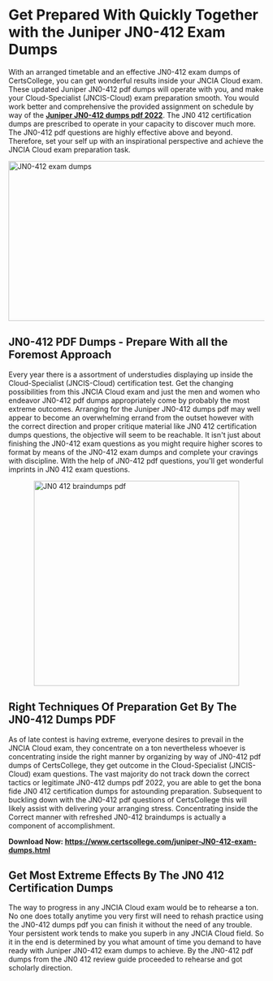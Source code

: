 <h1><strong>Get Prepared With Quickly Together with the Juniper JN0-412 Exam Dumps&nbsp;</strong></h1>
<p><span style="font-weight: 400;">With an arranged timetable and an effective  JN0-412 exam dumps of CertsCollege, you can get wonderful results inside your JNCIA Cloud exam. These updated Juniper JN0-412 pdf dumps will operate with you, and make your Cloud-Specialist (JNCIS-Cloud) exam preparation smooth. You would work better and comprehensive the provided assignment on schedule by way of the <strong><a href="https://www.certscollege.com/juniper-JN0-412-exam-dumps.html">Juniper JN0-412 dumps pdf 2022</a></strong>. The JN0 412 certification dumps are prescribed to operate in your capacity to discover much more. The  JN0-412 pdf questions are highly effective above and beyond. Therefore, set your self up with an inspirational perspective and achieve the JNCIA Cloud exam preparation task.&nbsp;</span></p>
<p><span style="font-weight: 400;"><img style="display: block; margin-left: auto; margin-right: auto;" src="https://i.ibb.co/CPDK3ps/Yellow-and-Blue-Initiative-Blog-Banner.png" alt="JN0-412 exam dumps" width="559" height="315" /></span></p>
<h2><strong>JN0-412 PDF Dumps - Prepare With all the Foremost Approach</strong></h2>
<p><span style="font-weight: 400;">Every year there is a assortment of understudies displaying up inside the Cloud-Specialist (JNCIS-Cloud) certification test. Get the changing possibilities from this JNCIA Cloud exam and just the men and women who endeavor JN0-412 pdf dumps appropriately come by probably the most extreme outcomes. Arranging for the Juniper JN0-412 dumps pdf may well appear to become an overwhelming errand from the outset however with the correct direction and proper critique material like JN0 412 certification dumps questions, the objective will seem to be reachable. It isn't just about finishing the JN0-412 exam questions as you might require higher scores to format by means of the JN0-412 exam dumps and complete your cravings with discipline. With the help of JN0-412 pdf questions, you'll get wonderful imprints in JN0 412 exam questions.</span></p>
<p><span style="font-weight: 400;"><a href="https://tinyurl.com/y86tzz98"><img style="display: block; margin-left: auto; margin-right: auto;" src="https://i.ibb.co/9tMrhdY/Teacher-Appreciation-Invitation.png" alt="JN0 412 braindumps pdf " width="404" height="404" /></a></span></p>
<h2><strong>Right Techniques Of Preparation Get By The JN0-412 Dumps PDF</strong></h2>
<p><span style="font-weight: 400;">As of late contest is having extreme, everyone desires to prevail in the JNCIA Cloud exam, they concentrate on a ton nevertheless whoever is concentrating inside the right manner by organizing by way of JN0-412 pdf dumps of CertsCollege, they get outcome in the Cloud-Specialist (JNCIS-Cloud) exam questions. The vast majority do not track down the correct tactics or legitimate JN0-412 dumps pdf 2022, you are able to get the bona fide JN0 412 certification dumps for astounding preparation. Subsequent to buckling down with the  JN0-412 pdf questions of CertsCollege this will likely assist with delivering your arranging stress. Concentrating inside the Correct manner with refreshed JN0-412 braindumps is actually a component of accomplishment.</span></p>
<p><span style="font-weight: 400;"><strong>Download Now: <a href="https://www.certscollege.com/juniper-JN0-412-exam-dumps.html">https://www.certscollege.com/juniper-JN0-412-exam-dumps.html</a></strong></span></p>
<h2><strong>Get Most Extreme Effects By The JN0 412 Certification Dumps</strong></h2>
<p><span style="font-weight: 400;">The way to progress in any JNCIA Cloud exam would be to rehearse a ton. No one does totally anytime you very first will need to rehash practice using the JN0-412 dumps pdf you can finish it without the need of any trouble. Your persistent work tends to make you superb in any JNCIA Cloud field. So it in the end is determined by you what amount of time you demand to have ready with Juniper JN0-412 exam dumps to achieve. By the JN0-412 pdf dumps from the JN0 412 review guide proceeded to rehearse and got scholarly direction.</span></p>
